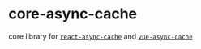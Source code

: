 # core-async-cache

core library for [`react-async-cache`](https://www.npmjs.com/package/react-async-cache) and [`vue-async-cache`](https://www.npmjs.com/package/vue-async-cache)
